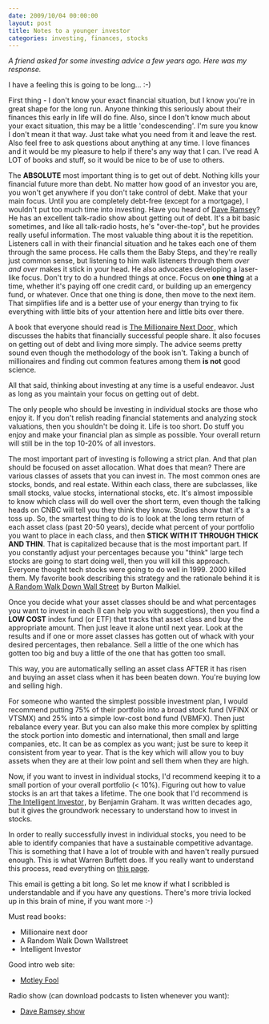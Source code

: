 ```yaml
---
date: 2009/10/04 00:00:00
layout: post
title: Notes to a younger investor
categories: investing, finances, stocks
---
```

_A friend asked for some investing advice a few years ago. Here was my response._

I have a feeling this is going to be long... :-)

First thing - I don't know your exact financial situation, but I know
you're in great shape for the long run. Anyone thinking this seriously
about their finances this early in life will do fine. Also, since I don't
know much about your exact situation, this may be a little
'condescending'. I'm sure you know I don't mean it that way. Just take what
you need from it and leave the rest. Also feel free to ask questions about
anything at any time. I love finances and it would be my pleasure to help
if there's any way that I can. I've read A LOT of books and stuff, so it
would be nice to be of use to others.

The **ABSOLUTE** most important thing is to get out of debt. Nothing kills
your financial future more than debt. No matter how good of an investor you
are, you won't get anywhere if you don't take control of debt. Make that
your main focus. Until you are completely debt-free (except for a
mortgage), I wouldn't put too much time into investing. Have you heard of
[Dave Ramsey](http://www.daveramsey.com/)? He has an excellent talk-radio
show about getting out of debt. It's a bit basic sometimes, and like all
talk-radio hosts, he's "over-the-top", but he provides really useful
information. The most valuable thing about it is the repetition. Listeners
call in with their financial situation and he takes each one of them
through the same process. He calls them the Baby Steps, and they're really
just common sense, but listening to him walk listeners through them _over
and over_ makes it stick in your head. He also advocates developing a
laser-like focus. Don't try to do a hundred things at once. Focus on **one
thing** at a time, whether it's paying off one credit card, or building up
an emergency fund, or whatever. Once that one thing is done, then move to
the next item. That simplifies life and is a better use of your energy than
trying to fix everything with little bits of your attention here and little
bits over there.

A book that everyone should read is <a
href="http://www.amazon.com/gp/product/0671015206?ie=UTF8&tag=vinodkurupshomep&linkCode=as2&camp=1789&creative=390957&creativeASIN=0671015206">The
Millionaire Next Door</a><img
src="http://www.assoc-amazon.com/e/ir?t=vinodkurupshomep&l=as2&o=1&a=0671015206"
width="1" height="1" border="0" alt="" style="border:none !important;
margin:0px !important;" />, which discusses the habits that financially
successful people share. It also focuses on getting out of debt and living
more simply. The advice seems pretty sound even though the methodology of
the book isn't. Taking a bunch of millionaires and finding out common
features among them **is not** good science.

All that said, thinking about investing at any time is a useful
endeavor. Just as long as you maintain your focus on getting out of debt.

The only people who should be investing in individual stocks are those who
enjoy it. If you don't relish reading financial statements and analyzing
stock valuations, then you shouldn't be doing it. Life is too short. Do
stuff you enjoy and make your financial plan as simple as possible. Your
overall return will still be in the top 10-20% of all investors.

The most important part of investing is following a strict plan. And that
plan should be focused on asset allocation. What does that mean? There are
various classes of assets that you can invest in. The most common ones are
stocks, bonds, and real estate. Within each class, there are subclasses,
like small stocks, value stocks, international stocks, etc. It's almost
impossible to know which class will do well over the short term, even
though the talking heads on CNBC will tell you they think they
know. Studies show that it's a toss up. So, the smartest thing to do is to
look at the long term return of each asset class (past 20-50 years), decide
what percent of your portfolio you want to place in each class, and then
**STICK WITH IT THROUGH THICK AND THIN**. That is capitalized because that
is the most important part. If you constantly adjust your percentages
because you "think" large tech stocks are going to start doing well, then
you will kill this approach. Everyone thought tech stocks were going to do
well in 1999. 2000 killed them. My favorite book describing this strategy
and the rationale behind it is <a
href="http://www.amazon.com/gp/product/0393330338?ie=UTF8&tag=vinodkurupshomep&linkCode=as2&camp=1789&creative=390957&creativeASIN=0393330338">A
Random Walk Down Wall Street</a><img
src="http://www.assoc-amazon.com/e/ir?t=vinodkurupshomep&l=as2&o=1&a=0393330338"
width="1" height="1" border="0" alt="" style="border:none !important;
margin:0px !important;" /> by Burton Malkiel.

Once you decide what your asset classes should be and what percentages you
want to invest in each (I can help you with suggestions), then you find a
**LOW COST** index fund (or ETF) that tracks that asset class and buy the
appropriate amount. Then just leave it alone until next year. Look at the
results and if one or more asset classes has gotten out of whack with your
desired percentages, then rebalance. Sell a little of the one which has
gotten too big and buy a little of the one that has gotten too small.

This way, you are automatically selling an asset class AFTER it has risen
and buying an asset class when it has been beaten down. You're buying low
and selling high.

For someone who wanted the simplest possible investment plan, I would
recommend putting 75% of their portfolio into a broad stock fund (VFINX or
VTSMX) and 25% into a simple low-cost bond fund (VBMFX). Then just
rebalance every year. But you can also make this more complex by splitting
the stock portion into domestic and international, then small and large
companies, etc. It can be as complex as you want; just be sure to keep it
consistent from year to year. That is the key which will allow you to buy
assets when they are at their low point and sell them when they are high.

Now, if you want to invest in individual stocks, I'd recommend keeping it
to a small portion of your overall portfolio (< 10%). Figuring out how to
value stocks is an art that takes a lifetime. The one book that I'd
recommend is <a
href="http://www.amazon.com/gp/product/0060555661?ie=UTF8&tag=vinodkurupshomep&linkCode=as2&camp=1789&creative=390957&creativeASIN=0060555661">The
Intelligent Investor</a><img
src="http://www.assoc-amazon.com/e/ir?t=vinodkurupshomep&l=as2&o=1&a=0060555661"
width="1" height="1" border="0" alt="" style="border:none !important;
margin:0px !important;" />, by Benjamin Graham. It was written decades ago,
but it gives the groundwork necessary to understand how to invest in
stocks.

In order to really successfully invest in individual stocks, you need to be
able to identify companies that have a sustainable competitive
advantage. This is something that I have a lot of trouble with and haven't
really pursued enough. This is what Warren Buffett does. If you really want
to understand this process, read everything on [this
page](http://www.berkshirehathaway.com/letters/letters.html).

This email is getting a bit long. So let me know if what I scribbled is
understandable and if you have any questions. There's more trivia locked up
in this brain of mine, if you want more :-)

Must read books:
 - Millionaire next door
 - A Random Walk Down Wallstreet
 - Intelligent Investor

Good intro web site:
 - [Motley Fool](http://www.fool.com/school/basics/basics01.htm)

Radio show (can download podcasts to listen whenever you want):
 - [Dave Ramsey show](http://www.daveramsey.com/)
